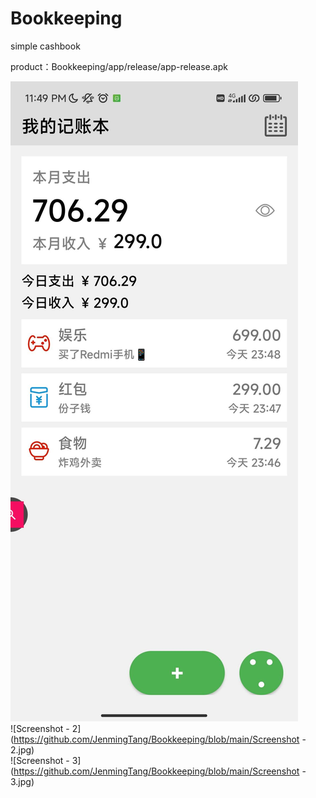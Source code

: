 # Bookkeeping
 simple cashbook

product：Bookkeeping/app/release/app-release.apk

![Screenshot](https://github.com/JenmingTang/Bookkeeping/blob/main/Screenshot.jpg)  
![Screenshot - 2](https://github.com/JenmingTang/Bookkeeping/blob/main/Screenshot - 2.jpg)  
![Screenshot - 3](https://github.com/JenmingTang/Bookkeeping/blob/main/Screenshot - 3.jpg)
